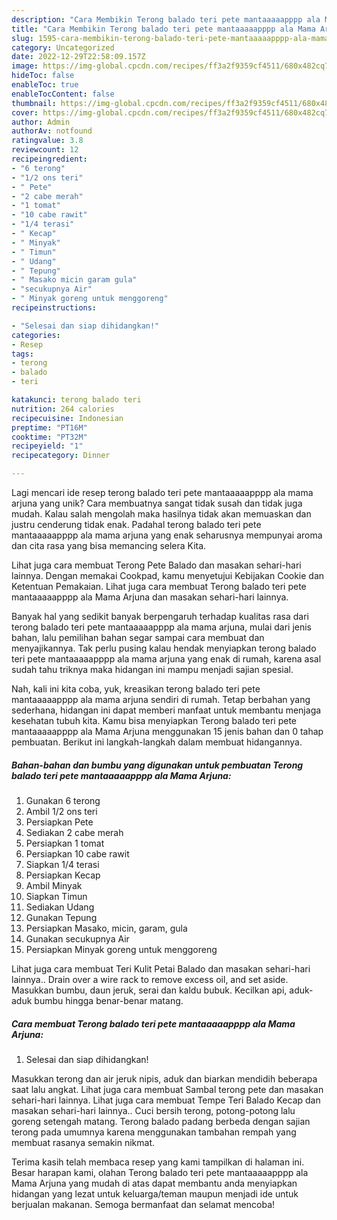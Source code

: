 ```yaml
---
description: "Cara Membikin Terong balado teri pete mantaaaaapppp ala Mama Arjuna yang Lezat Sekali"
title: "Cara Membikin Terong balado teri pete mantaaaaapppp ala Mama Arjuna yang Lezat Sekali"
slug: 1595-cara-membikin-terong-balado-teri-pete-mantaaaaapppp-ala-mama-arjuna-yang-lezat-sekali
category: Uncategorized
date: 2022-12-29T22:58:09.157Z
image: https://img-global.cpcdn.com/recipes/ff3a2f9359cf4511/680x482cq70/terong-balado-teri-pete-mantaaaaapppp-ala-mama-arjuna-foto-resep-utama.jpg
hideToc: false
enableToc: true
enableTocContent: false
thumbnail: https://img-global.cpcdn.com/recipes/ff3a2f9359cf4511/680x482cq70/terong-balado-teri-pete-mantaaaaapppp-ala-mama-arjuna-foto-resep-utama.jpg
cover: https://img-global.cpcdn.com/recipes/ff3a2f9359cf4511/680x482cq70/terong-balado-teri-pete-mantaaaaapppp-ala-mama-arjuna-foto-resep-utama.jpg
author: Admin
authorAv: notfound
ratingvalue: 3.8
reviewcount: 12
recipeingredient:
- "6 terong"
- "1/2 ons teri"
- " Pete"
- "2 cabe merah"
- "1 tomat"
- "10 cabe rawit"
- "1/4 terasi"
- " Kecap"
- " Minyak"
- " Timun"
- " Udang"
- " Tepung"
- " Masako micin garam gula"
- "secukupnya Air"
- " Minyak goreng untuk menggoreng"
recipeinstructions:

- "Selesai dan siap dihidangkan!"
categories:
- Resep
tags:
- terong
- balado
- teri

katakunci: terong balado teri 
nutrition: 264 calories
recipecuisine: Indonesian
preptime: "PT16M"
cooktime: "PT32M"
recipeyield: "1"
recipecategory: Dinner

---
```





Lagi mencari ide resep terong balado teri pete mantaaaaapppp ala mama arjuna yang unik? Cara membuatnya sangat tidak susah dan tidak juga mudah. Kalau salah mengolah maka hasilnya tidak akan memuaskan dan justru cenderung tidak enak. Padahal terong balado teri pete mantaaaaapppp ala mama arjuna yang enak seharusnya mempunyai aroma dan cita rasa yang bisa memancing selera Kita.





Lihat juga cara membuat Terong Pete Balado dan masakan sehari-hari lainnya. Dengan memakai Cookpad, kamu menyetujui Kebijakan Cookie dan Ketentuan Pemakaian. Lihat juga cara membuat Terong balado teri pete mantaaaaapppp ala Mama Arjuna dan masakan sehari-hari lainnya.

Banyak hal yang sedikit banyak berpengaruh terhadap kualitas rasa dari terong balado teri pete mantaaaaapppp ala mama arjuna, mulai dari jenis bahan, lalu pemilihan bahan segar sampai cara membuat dan menyajikannya. Tak perlu pusing kalau hendak menyiapkan terong balado teri pete mantaaaaapppp ala mama arjuna yang enak di rumah, karena asal sudah tahu triknya maka hidangan ini mampu menjadi sajian spesial.






Nah, kali ini kita coba, yuk, kreasikan terong balado teri pete mantaaaaapppp ala mama arjuna sendiri di rumah. Tetap berbahan yang sederhana, hidangan ini dapat memberi manfaat untuk membantu menjaga kesehatan tubuh kita. Kamu bisa menyiapkan Terong balado teri pete mantaaaaapppp ala Mama Arjuna menggunakan 15 jenis bahan dan 0 tahap pembuatan. Berikut ini langkah-langkah dalam membuat hidangannya.

<!--inarticleads1-->

##### Bahan-bahan dan bumbu yang digunakan untuk pembuatan Terong balado teri pete mantaaaaapppp ala Mama Arjuna:

1. Gunakan 6 terong
1. Ambil 1/2 ons teri
1. Persiapkan  Pete
1. Sediakan 2 cabe merah
1. Persiapkan 1 tomat
1. Persiapkan 10 cabe rawit
1. Siapkan 1/4 terasi
1. Persiapkan  Kecap
1. Ambil  Minyak
1. Siapkan  Timun
1. Sediakan  Udang
1. Gunakan  Tepung
1. Persiapkan  Masako, micin, garam, gula
1. Gunakan secukupnya Air
1. Persiapkan  Minyak goreng untuk menggoreng


Lihat juga cara membuat Teri Kulit Petai Balado dan masakan sehari-hari lainnya.. Drain over a wire rack to remove excess oil, and set aside. Masukkan bumbu, daun jeruk, serai dan kaldu bubuk. Kecilkan api, aduk-aduk bumbu hingga benar-benar matang. 

<!--inarticleads2-->

##### Cara membuat Terong balado teri pete mantaaaaapppp ala Mama Arjuna:


1. Selesai dan siap dihidangkan!

Masukkan terong dan air jeruk nipis, aduk dan biarkan mendidih beberapa saat lalu angkat. Lihat juga cara membuat Sambal terong pete dan masakan sehari-hari lainnya. Lihat juga cara membuat Tempe Teri Balado Kecap dan masakan sehari-hari lainnya.. Cuci bersih terong, potong-potong lalu goreng setengah matang. Terong balado padang berbeda dengan sajian terong pada umumnya karena menggunakan tambahan rempah yang membuat rasanya semakin nikmat. 

Terima kasih telah membaca resep yang kami tampilkan di halaman ini. Besar harapan kami, olahan Terong balado teri pete mantaaaaapppp ala Mama Arjuna yang mudah di atas dapat membantu anda menyiapkan hidangan yang lezat untuk keluarga/teman maupun menjadi ide untuk berjualan makanan. Semoga bermanfaat dan selamat mencoba!
